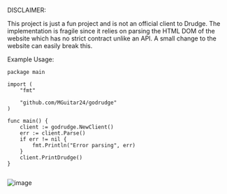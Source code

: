 DISCLAIMER:

This project is just a fun project and is not an official client to Drudge. The implementation is fragile since it relies on parsing the HTML DOM of the website which has no strict contract unlike an API. A small change to the website can easily break this.

Example Usage:

```
package main

import (
	"fmt"

	"github.com/MGuitar24/godrudge"
)

func main() {
	client := godrudge.NewClient()
	err := client.Parse()
	if err != nil {
		fmt.Println("Error parsing", err)
	}
	client.PrintDrudge()
}


```

![image](https://github.com/user-attachments/assets/58a0f545-3f1a-480d-8106-ebf3425b502d)


